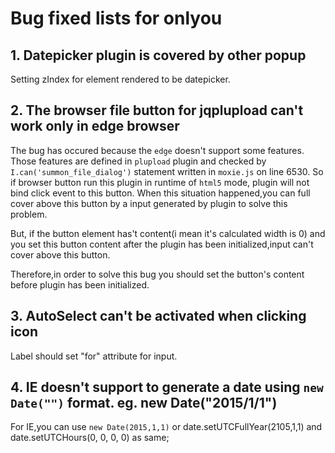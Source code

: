 # Bug fixed lists for onlyou
## 1. Datepicker plugin is covered by other popup
Setting zIndex for element rendered to be datepicker.

## 2. The browser file button for jqplupload can't work only in edge browser
The bug has occured because the `edge` doesn't support some features.
Those features are defined in `plupload` plugin and checked by `I.can('summon_file_dialog')` statement written in `moxie.js` on line 6530.
So if browser button run this plugin in runtime of `html5` mode, plugin will not bind click event to this button.
When this situation happened,you can full cover above this button by a input  generated  by plugin  to solve this problem.

But, if the button element has't content(i mean it's calculated width is 0) and you set this button content after the plugin
has been initialized,input can't cover above this button.

Therefore,in order to solve this bug you should set the button's content before plugin has been initialized.

## 3. AutoSelect can't be activated when clicking icon
Label should set "for" attribute for input.

## 4. IE doesn't support to generate a date using `new Date("")` format. eg. new Date("2015/1/1")
For IE,you can use `new Date(2015,1,1)` or date.setUTCFullYear(2105,1,1) and date.setUTCHours(0, 0, 0, 0) as same; 
                                           
